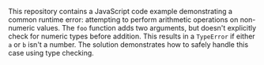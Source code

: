 This repository contains a JavaScript code example demonstrating a common runtime error: attempting to perform arithmetic operations on non-numeric values.  The `foo` function adds two arguments, but doesn't explicitly check for numeric types before addition. This results in a `TypeError` if either `a` or `b` isn't a number. The solution demonstrates how to safely handle this case using type checking.